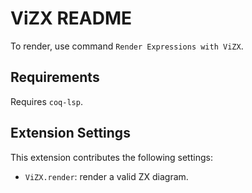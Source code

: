 # ViZX README

To render, use command `Render Expressions with ViZX`.

## Requirements

Requires `coq-lsp`.

## Extension Settings

This extension contributes the following settings:

- `ViZX.render`: render a valid ZX diagram.
